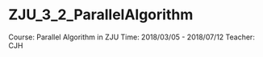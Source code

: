 # ZJU_3_2_ParallelAlgorithm
Course: Parallel Algorithm in ZJU Time: 2018/03/05 - 2018/07/12 Teacher: CJH
